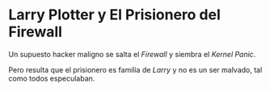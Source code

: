 Larry Plotter y El Prisionero del Firewall
==========================================

Un supuesto hacker maligno se salta el *Firewall* y siembra el *Kernel Panic*.

Pero resulta que el prisionero es familia de *Larry* y no es un ser malvado, tal como todos especulaban.
